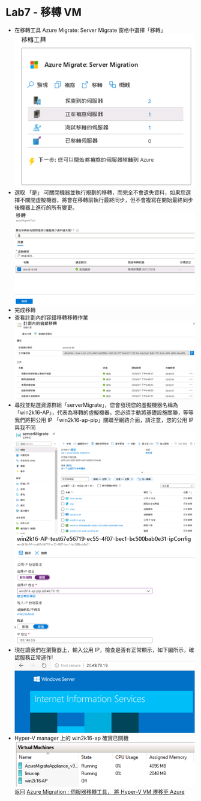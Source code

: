 # Lab7 - 移轉 VM
- 在移轉工具 Azure Migrate: Server Migrate 窗格中選擇「移轉」<br>
![GITHUB](https://github.com/BrianHsing/Azure-Migrate/blob/master/hyper-v/image/replicationSetting21.PNG "replicationSetting21")<br>
- 選取 「是」 可關閉機器並執行規劃的移轉，而完全不會遺失資料，如果您選擇不關閉虛擬機器，將會在移轉前執行最終同步，但不會複寫在開始最終同步後機器上進行的所有變更。<br>
![GITHUB](https://github.com/BrianHsing/Azure-Migrate/blob/master/hyper-v/image/replicationSetting22.PNG "replicationSetting22")<br>
- 完成移轉<br>
- 查看計劃內的容錯移轉移轉作業<br>
![GITHUB](https://github.com/BrianHsing/Azure-Migrate/blob/master/hyper-v/image/replicationSetting23.PNG "replicationSetting23")<br>
- 尋找並點選資源群組「serverMigrate」，您會發現您的虛擬機器名稱為「win2k16-AP」，代表為移轉的虛擬機器，您必須手動將基礎設施關聯，等等我們將把公用 IP 「win2k16-ap-pip」關聯至網路介面，請注意，您的公用 IP 與我不同<br>
![GITHUB](https://github.com/BrianHsing/Azure-Migrate/blob/master/hyper-v/image/replicationSetting24.PNG "replicationSetting24")<br>
![GITHUB](https://github.com/BrianHsing/Azure-Migrate/blob/master/hyper-v/image/replicationSetting16.PNG "replicationSetting16")<br>
- 現在讓我們在瀏覽器上，輸入公用 IP，檢查是否有正常顯示，如下圖所示，確認服務正常運作!<br>
![GITHUB](https://github.com/BrianHsing/Azure-Migrate/blob/master/hyper-v/image/replicationSetting17.PNG "replicationSetting17")<br>
- Hyper-V manager 上的 win2k16-ap 確實已關機
![GITHUB](https://github.com/BrianHsing/Azure-Migrate/blob/master/hyper-v/image/replicationSetting25.PNG "replicationSetting25")<br>
返回 [Azure Migration : 伺服器移轉工具， 將 Hyper-V VM 遷移至 Azure](https://github.com/BrianHsing/Azure-Migrate/tree/master/hyper-v)<br>
